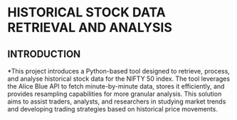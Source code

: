# HISTORICAL STOCK DATA RETRIEVAL AND ANALYSIS

## INTRODUCTION 

*This project introduces a Python-based tool designed to retrieve, process, and analyse historical stock data for the NIFTY 50 index. The tool leverages the Alice Blue API to fetch minute-by-minute data, stores it efficiently, and provides resampling capabilities for more granular analysis. This solution aims to assist traders, analysts, and researchers in studying market trends and developing trading strategies based on historical price movements.
